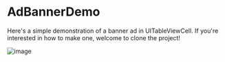 # AdBannerDemo

Here's a simple demonstration of a banner ad in UITableViewCell. If you're interested in how to make one, welcome to clone the project!

![image](https://github.com/Sheng-Ping-Wang/AdBannerDemo/blob/main/AdBannerDemo/bannerAdDemo.gif)
